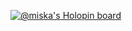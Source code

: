 [![@miska's Holopin board](https://holopin.io/api/user/board?user=miska)](https://holopin.io/@miska)
